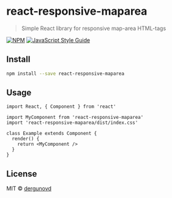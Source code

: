 # react-responsive-maparea

> Simple React library for responsive map-area HTML-tags

[![NPM](https://img.shields.io/npm/v/react-responsive-maparea.svg)](https://www.npmjs.com/package/react-responsive-maparea) [![JavaScript Style Guide](https://img.shields.io/badge/code_style-standard-brightgreen.svg)](https://standardjs.com)

## Install

```bash
npm install --save react-responsive-maparea
```

## Usage

```tsx
import React, { Component } from 'react'

import MyComponent from 'react-responsive-maparea'
import 'react-responsive-maparea/dist/index.css'

class Example extends Component {
  render() {
    return <MyComponent />
  }
}
```

## License

MIT © [dergunovd](https://github.com/dergunovd)
